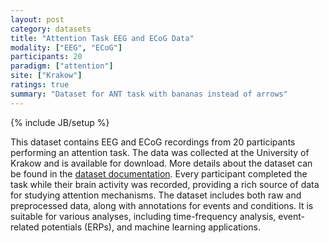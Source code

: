 ```yaml
---
layout: post
category: datasets
title: "Attention Task EEG and ECoG Data"
modality: ["EEG", "ECoG"]
participants: 20
paradigm: ["attention"]
site: ["Krakow"]
ratings: true
summary: "Dataset for ANT task with bananas instead of arrows"
---
```


{% include JB/setup %}

This dataset contains EEG and ECoG recordings from 20 participants performing an attention task. The data was collected at the University of Krakow and is available for download. More details about the dataset can be found in the [dataset documentation](https://example.com/dataset1). Every participant completed the task while their brain activity was recorded, providing a rich source of data for studying attention mechanisms. The dataset includes both raw and preprocessed data, along with annotations for events and conditions. It is suitable for various analyses, including time-frequency analysis, event-related potentials (ERPs), and machine learning applications. 